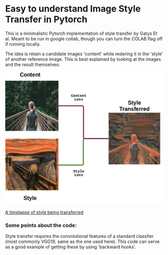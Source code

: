 # Easy to understand Image Style Transfer in Pytorch

This is a minimalistic Pytorch implementation of style transfer by Gatys Et al. Meant to be run in google collab, though you can turn the COLAB flag off if running locally.  

The idea is retain a candidate images 'content' while redering it in the 'style' of another reference image. This is best explained by looking at the images and the result themselves:
   
   <img src='https://raw.githubusercontent.com/tumble-weed/style-transfer/master/style_transfer_flowchart.png' />

[A timelapse of style being transferred](https://drive.google.com/open?id=1cIsETWlD2u2ceiUAt1K7NjnFpTRtKmtO)

### Some points about the code:

Style transfer requires the convolutional features of a standard classfier (most commonly VGG19, same as the one used here). This code can serve as a good example of getting these by using 'backward hooks'.

